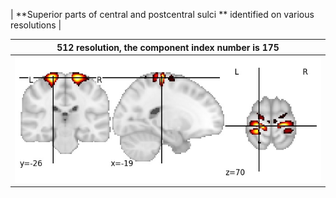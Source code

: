


| **Superior parts of central and postcentral sulci ** identified on various resolutions |

| 512 resolution, the component index number is 175|  
|:---:|  
| ![Component 512](../512/final/175.jpg "From component 512: Superior parts of central and postcentral sulci ") |